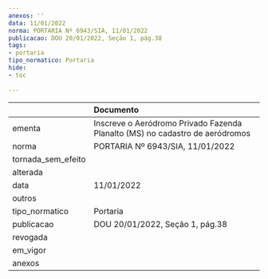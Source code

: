 ```yaml
---
anexos: ''
data: 11/01/2022
norma: PORTARIA Nº 6943/SIA, 11/01/2022
publicacao: DOU 20/01/2022, Seção 1, pág.38
tags:
- portaria
tipo_normatico: Portaria
hide: 
- toc 
 
---
```


|                    | Documento                                                                    |
|:-------------------|:-----------------------------------------------------------------------------|
| ementa             | Inscreve o Aeródromo Privado Fazenda Planalto (MS) no cadastro de aeródromos |
| norma              | PORTARIA Nº 6943/SIA, 11/01/2022                                             |
| tornada_sem_efeito |                                                                              |
| alterada           |                                                                              |
| data               | 11/01/2022                                                                   |
| outros             |                                                                              |
| tipo_normatico     | Portaria                                                                     |
| publicacao         | DOU 20/01/2022, Seção 1, pág.38                                              |
| revogada           |                                                                              |
| em_vigor           |                                                                              |
| anexos             |                                                                              |
